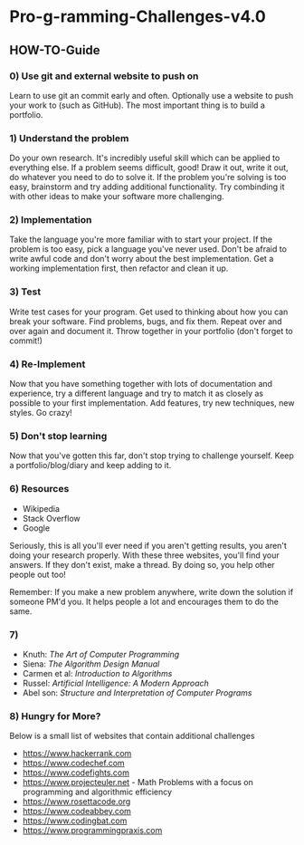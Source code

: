 # Pro-g-ramming-Challenges-v4.0





## HOW-TO-Guide

### 0) Use git and external website to push on
Learn to use git an commit early and often. Optionally use a website to push your work to (such as GitHub). The most important thing is to build a portfolio.

### 1) Understand the problem
Do your own research. It's incredibly useful skill which can be applied to everything else. If a problem seems difficult, good! Draw it out, write it out, do whatever you need to do to solve it. If the problem you're solving is too easy, brainstorm and try adding additional functionality. Try combinding it with other ideas to make your software more challenging.

### 2) Implementation
Take the language you're more familiar with to start your project. If the problem is too easy, pick a language you've never used. Don't be afraid to write awful code and don't worry about the best implementation. Get a working implementation first, then refactor and clean it up.

### 3) Test
Write test cases for your program. Get used to thinking about how you can break your software. Find problems, bugs, and fix them. Repeat over and over again and document it. Throw together in your portfolio (don't forget to commit!)

### 4) Re-Implement
Now that you have something together with lots of documentation and experience, try a different language and try to match it as closely as possible to your first implementation. Add features, try new techniques, new styles. Go crazy!

### 5) Don't stop learning
Now that you've gotten this far, don't stop trying to challenge yourself. Keep a portfolio/blog/diary and keep adding to it.

### 6) Resources
- Wikipedia
- Stack Overflow
- Google

Seriously, this is all you'll ever need if you aren't getting results, you aren't doing your research properly. With these three websites, you'll find your answers. If they don't exist, make a thread. By doing so, you help other people out too!

Remember: If you make a new problem anywhere, write down the solution if someone PM'd you. It helps people a lot and encourages them to do the same.

### 7)
- Knuth: *The Art of Computer Programming*
- Siena: *The Algorithm Design Manual*
- Carmen et al: *Introduction to Algorithms*
- Russel: *Artificial Intelligence: A Modern Approach*
- Abel son: *Structure and Interpretation of Computer Programs*

### 8) Hungry for More?
Below is a small list of websites that contain additional challenges
- https://www.hackerrank.com
- https://www.codechef.com
- https://www.codefights.com
- https://www.projecteuler.net - Math Problems with a focus on programming and algorithmic efficiency
- https://www.rosettacode.org
- https://www.codeabbey.com
- https://www.codingbat.com
- https://www.programmingpraxis.com

